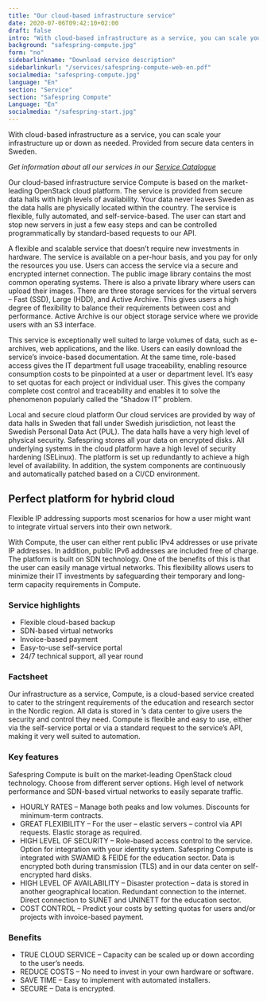 ```yaml
---
title: "Our cloud-based infrastructure service"
date: 2020-07-06T09:42:10+02:00
draft: false
intro: "With cloud-based infrastructure as a service, you can scale your infrastructure up or down as needed. Provided from secure data centers in Sweden."
background: "safespring-compute.jpg"
form: "no"
sidebarlinkname: "Download service description"
sidebarlinkurl: "/services/safespring-compute-web-en.pdf"
socialmedia: "safespring-compute.jpg"
language: "En"
section: "Service"
section: "Safespring Compute"
Language: "En"
socialmedia: "/safespring-start.jpg"
---
```


<div class="ingress"><p>With cloud-based infrastructure as a service, you can scale your infrastructure up or down as needed. Provided from secure data centers in Sweden.</p></div>

_Get information about all our services in our  [Service Catalogue](/services/safespring-service-catalogue-2020.pdf)_

Our cloud-based infrastructure service Compute is based on the market-leading OpenStack cloud platform. The service is provided from secure data halls with high levels of availability. Your data never leaves Sweden as the data halls are physically located within the country. The service is flexible, fully automated, and self-service-based. The user can start and stop new servers in just a few easy steps and can be controlled programmatically by standard-based requests to our API.

A flexible and scalable service that doesn’t require new investments in hardware. The service is available on a per-hour basis, and you pay for only the resources you use. Users can access the service via a secure and encrypted internet connection. The public image library contains the most common operating systems. There is also a private library where users can upload their images. There are three storage services for the virtual servers – Fast (SSD), Large (HDD), and Active Archive. This gives users a high degree of flexibility to balance their requirements between cost and performance. Active Archive is our object storage service where we provide users with an S3 interface.

This service is exceptionally well suited to large volumes of data, such as e-archives, web applications, and the like. Users can easily download the service’s invoice-based documentation. At the same time, role-based access gives the IT department full usage traceability, enabling resource consumption costs to be pinpointed at a user or department level. It’s easy to set quotas for each project or individual user. This gives the company complete cost control and traceability and enables it to solve the phenomenon popularly called the “Shadow IT” problem.

Local and secure cloud platform Our cloud services are provided by way of data halls in Sweden that fall under Swedish jurisdiction, not least the Swedish Personal Data Act (PUL). The data halls have a very high level of physical security. Safespring stores all your data on encrypted disks. All underlying systems in the cloud platform have a high level of security hardening (SELinux). The platform is set up redundantly to achieve a high level of availability. In addition, the system components are continuously and automatically patched based on a CI/CD environment.

## Perfect platform for hybrid cloud

<div class="ingress"><p>Flexible IP addressing supports most scenarios for how a user might want to integrate virtual servers into their own network.</p></div>

With Compute, the user can either rent public IPv4 addresses or use private IP addresses. In addition, public IPv6 addresses are included free of charge. The platform is built on SDN technology. One of the benefits of this is that the user can easily manage virtual networks. This flexibility allows users to minimize their IT investments by safeguarding their temporary and long-term capacity requirements in Compute.

### Service highlights

- Flexible cloud-based backup
- SDN-based virtual networks
- Invoice-based payment
- Easy-to-use self-service portal
- 24/7 technical support, all year round

### Factsheet

Our infrastructure as a service, Compute, is a cloud-based service created to cater to the stringent requirements of the education and research sector in the Nordic region. All data is stored in ’s data center to give users the security and control they need. Compute is flexible and easy to use, either via the self-service portal or via a standard request to the service’s API, making it very well suited to automation.

### Key features

Safespring Compute is built on the market-leading OpenStack cloud technology. Choose from different server options. High level of network performance and SDN-based virtual networks to easily separate traffic.

- <span class="inline-rubrik">HOURLY RATES</span> – Manage both peaks and low volumes. Discounts for minimum-term contracts.
- <span class="inline-rubrik">GREAT FLEXIBILITY</span> –  For the user – elastic servers – control via API requests. Elastic storage as required.
- <span class="inline-rubrik">HIGH LEVEL OF SECURITY</span> – Role-based access control to the service. Option for integration with your identity system. Safespring Compute is integrated with SWAMID & FEIDE for the education sector. Data is encrypted both during transmission (TLS) and in our data center on self-encrypted hard disks.
- <span class="inline-rubrik">HIGH LEVEL OF AVAILABILITY</span> – Disaster protection – data is stored in another geographical location. Redundant connection to the internet. Direct connection to SUNET and UNINETT for the education sector.
- <span class="inline-rubrik">COST CONTROL</span> – Predict your costs by setting quotas for users and/or projects with invoice-based payment.

### Benefits

- <span class="inline-rubrik">TRUE CLOUD SERVICE</span> – Capacity can be scaled up or down according to the user’s needs.
- <span class="inline-rubrik">REDUCE COSTS</span> – No need to invest in your own hardware or software.
- <span class="inline-rubrik">SAVE TIME</span> – Easy to implement with automated installers.
- <span class="inline-rubrik">SECURE</span> – Data is encrypted.
